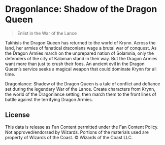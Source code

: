 # Dragonlance: Shadow of the Dragon Queen

> Enlist in the War of the Lance

Takhisis the Dragon Queen has returned to the world of Krynn. Across the land, her armies of fanatical draconians wage a brutal war of conquest. As the Dragon Armies march on the unprepared nation of Solamnia, only the defenders of the city of Kalaman stand in their way. But the Dragon Armies want more than just to crush their foes. An ancient evil in the Dragon Queen’s service seeks a magical weapon that could dominate Krynn for all time.

Dragonlance: Shadow of the Dragon Queen is a tale of conflict and defiance set during the legendary War of the Lance. Create characters from Krynn, the world of the Dragonlance setting, then march them to the front lines of battle against the terrifying Dragon Armies.

## License

This data is release as Fan Content permitted under the Fan Content Policy. Not approved/endorsed by Wizards. Portions of the materials used are property of Wizards of the Coast. © Wizards of the Coast LLC.
